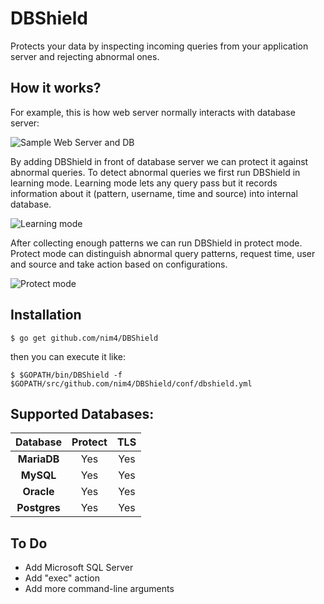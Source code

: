 # DBShield

Protects your data by inspecting incoming queries from your application server and rejecting abnormal ones.

## How it works?

For example, this is how web server normally interacts with database server:

![Sample Web Server and DB](https://cdn.rawgit.com/nim4/DBShield/master/misc/how_01.png)

By adding DBShield in front of database server we can protect it against abnormal queries. To detect abnormal queries we first run DBShield in learning mode. Learning mode lets any query pass but it records information about it (pattern, username, time and source) into internal database.

![Learning mode](https://cdn.rawgit.com/nim4/DBShield/master/misc/how_02.png)


After collecting enough patterns we can run DBShield in protect mode. Protect mode can distinguish abnormal query patterns, request time, user and source and take action based on configurations.

![Protect mode](https://cdn.rawgit.com/nim4/DBShield/master/misc/how_03.png)

## Installation

```
$ go get github.com/nim4/DBShield
```

then you can execute it like:
```
$ $GOPATH/bin/DBShield -f $GOPATH/src/github.com/nim4/DBShield/conf/dbshield.yml
```



## Supported Databases:

| Database     | Protect | TLS |
|:------------:|:-------:|:---:|
| **MariaDB**  | Yes     | Yes |
| **MySQL**    | Yes     | Yes |
| **Oracle**   | Yes     | Yes |
| **Postgres** | Yes     | Yes |


## To Do
 - Add Microsoft SQL Server
 - Add "exec" action
 - Add more command-line arguments

